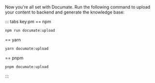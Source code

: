 Now you're all set with Documate. Run the following command to upload your content to backend and generate the knowledge base:

::: tabs key:pm
== npm
```bash
npm run documate:upload
```
== yarn
```bash
yarn documate:upload
```
== pnpm
```bash
pnpm documate:upload
```
:::
